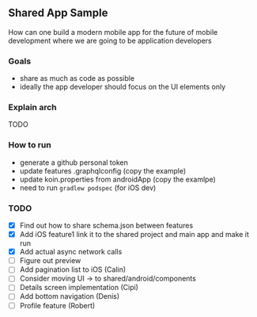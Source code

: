 ## Shared App Sample

How can one build a modern mobile app for the future of mobile development where we are going to be application developers

### Goals

- share as much as code as possible
- ideally the app developer should focus on the UI elements only

### Explain arch
TODO

### How to run

- generate a github personal token
- update features .graphqlconfig (copy the example)
- update koin.properties from androidApp (copy the examlpe)
- need to run `gradlew podspec` (for iOS dev)

### TODO

- [x] Find out how to share schema.json between features
- [x] Add iOS feature1 link it to the shared project and main app and make it run
- [x] Add actual async network calls
- [ ] Figure out preview
- [ ] Add pagination list to iOS (Calin)
- [ ] Consider moving UI -> to shared/android/components
- [ ] Details screen implementation (Cipi)
- [ ] Add bottom navigation (Denis)
- [ ] Profile feature (Robert)